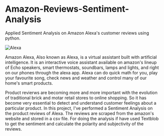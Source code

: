 # Amazon-Reviews-Sentiment-Analysis
Applied Sentiment Analysis on Amazon Alexa's customer reviews using python.

![Alexa](https://www.stranogolf.com/wp-content/uploads/2019/08/amazon-alexa-logo.png)

Amazon Alexa, Also known as Alexa, is a virtual assistant built with artificial intelligence. It is an interactive voice assistant available on amazon's lineup of Echo speakers, smart thermostats, soundbars, lamps and lights, and right on our phones through the alexa app. Alexa can do quick math for you, play your favourite song, check news and weather and control many of our home's smart products.

Product revierws are becoming more and more important with the evolution of traditional brick and motar retail stores to online shopping. So it has become very essential to detect and understand customer feelings about a particular product. In this project, I've performed a Sentiment Analysis on the product reviews of Alexa. The reviews are scraped from the amazon's website and stored in a csv file. For doing the analysis if have used Textblob to get the sentiment and calculate the polarity and subjectivity of the reviews.

